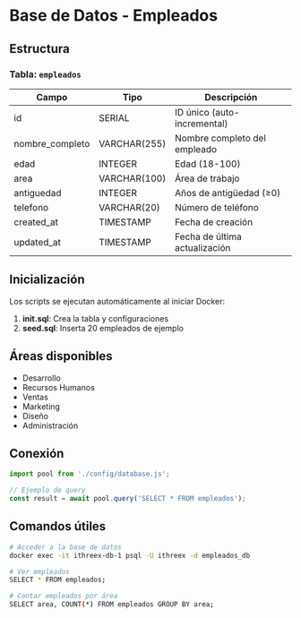 # Base de Datos - Empleados

## Estructura

### Tabla: `empleados`

| Campo           | Tipo         | Descripción                          |
|-----------------|--------------|--------------------------------------|
| id              | SERIAL       | ID único (auto-incremental)          |
| nombre_completo | VARCHAR(255) | Nombre completo del empleado         |
| edad            | INTEGER      | Edad (18-100)                        |
| area            | VARCHAR(100) | Área de trabajo                      |
| antiguedad      | INTEGER      | Años de antigüedad (≥0)              |
| telefono        | VARCHAR(20)  | Número de teléfono                   |
| created_at      | TIMESTAMP    | Fecha de creación                    |
| updated_at      | TIMESTAMP    | Fecha de última actualización        |

## Inicialización

Los scripts se ejecutan automáticamente al iniciar Docker:

1. **init.sql**: Crea la tabla y configuraciones
2. **seed.sql**: Inserta 20 empleados de ejemplo

## Áreas disponibles

- Desarrollo
- Recursos Humanos
- Ventas
- Marketing
- Diseño
- Administración

## Conexión

```javascript
import pool from './config/database.js';

// Ejemplo de query
const result = await pool.query('SELECT * FROM empleados');
```

## Comandos útiles

```bash
# Acceder a la base de datos
docker exec -it ithreex-db-1 psql -U ithreex -d empleados_db

# Ver empleados
SELECT * FROM empleados;

# Contar empleados por área
SELECT area, COUNT(*) FROM empleados GROUP BY area;
```

